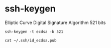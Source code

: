 # ssh-keygen

Elliptic Curve Digital Signature Algorithm 521 bits
```
ssh-keygen -t ecdsa -b 521
```
```
cat ~/.ssh/id_ecdsa.pub
```
